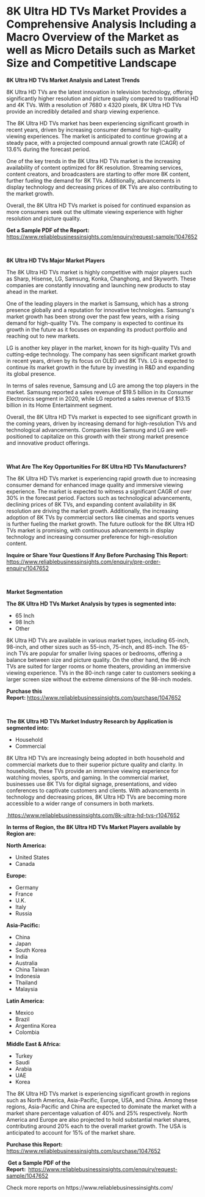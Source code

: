 <p><h1>8K Ultra HD TVs Market Provides a Comprehensive Analysis Including a Macro Overview of the Market as well as Micro Details such as Market Size and Competitive Landscape</h1></p><p><strong>8K Ultra HD TVs Market Analysis and Latest Trends</strong></p>
<p><p>8K Ultra HD TVs are the latest innovation in television technology, offering significantly higher resolution and picture quality compared to traditional HD and 4K TVs. With a resolution of 7680 x 4320 pixels, 8K Ultra HD TVs provide an incredibly detailed and sharp viewing experience.</p><p>The 8K Ultra HD TVs market has been experiencing significant growth in recent years, driven by increasing consumer demand for high-quality viewing experiences. The market is anticipated to continue growing at a steady pace, with a projected compound annual growth rate (CAGR) of 13.6% during the forecast period.</p><p>One of the key trends in the 8K Ultra HD TVs market is the increasing availability of content optimized for 8K resolution. Streaming services, content creators, and broadcasters are starting to offer more 8K content, further fueling the demand for 8K TVs. Additionally, advancements in display technology and decreasing prices of 8K TVs are also contributing to the market growth.</p><p>Overall, the 8K Ultra HD TVs market is poised for continued expansion as more consumers seek out the ultimate viewing experience with higher resolution and picture quality.</p></p>
<p><strong>Get a Sample PDF of the Report:&nbsp;</strong> <a href="https://www.reliablebusinessinsights.com/enquiry/request-sample/1047652">https://www.reliablebusinessinsights.com/enquiry/request-sample/1047652</a></p>
<p>&nbsp;</p>
<p><strong>8K Ultra HD TVs Major Market Players</strong></p>
<p><p>The 8K Ultra HD TVs market is highly competitive with major players such as Sharp, Hisense, LG, Samsung, Konka, Changhong, and Skyworth. These companies are constantly innovating and launching new products to stay ahead in the market.</p><p>One of the leading players in the market is Samsung, which has a strong presence globally and a reputation for innovative technologies. Samsung's market growth has been strong over the past few years, with a rising demand for high-quality TVs. The company is expected to continue its growth in the future as it focuses on expanding its product portfolio and reaching out to new markets.</p><p>LG is another key player in the market, known for its high-quality TVs and cutting-edge technology. The company has seen significant market growth in recent years, driven by its focus on OLED and 8K TVs. LG is expected to continue its market growth in the future by investing in R&D and expanding its global presence.</p><p>In terms of sales revenue, Samsung and LG are among the top players in the market. Samsung reported a sales revenue of $19.5 billion in its Consumer Electronics segment in 2020, while LG reported a sales revenue of $13.15 billion in its Home Entertainment segment.</p><p>Overall, the 8K Ultra HD TVs market is expected to see significant growth in the coming years, driven by increasing demand for high-resolution TVs and technological advancements. Companies like Samsung and LG are well-positioned to capitalize on this growth with their strong market presence and innovative product offerings.</p></p>
<p>&nbsp;</p>
<p><strong>What Are The Key Opportunities For 8K Ultra HD TVs Manufacturers?</strong></p>
<p><p>The 8K Ultra HD TVs market is experiencing rapid growth due to increasing consumer demand for enhanced image quality and immersive viewing experience. The market is expected to witness a significant CAGR of over 30% in the forecast period. Factors such as technological advancements, declining prices of 8K TVs, and expanding content availability in 8K resolution are driving the market growth. Additionally, the increasing adoption of 8K TVs by commercial sectors like cinemas and sports venues is further fueling the market growth. The future outlook for the 8K Ultra HD TVs market is promising, with continuous advancements in display technology and increasing consumer preference for high-resolution content.</p></p>
<p><strong>Inquire or Share Your Questions If Any Before Purchasing This Report:</strong> <a href="https://www.reliablebusinessinsights.com/enquiry/pre-order-enquiry/1047652">https://www.reliablebusinessinsights.com/enquiry/pre-order-enquiry/1047652</a></p>
<p>&nbsp;</p>
<p><strong>Market Segmentation</strong></p>
<p><strong>The 8K Ultra HD TVs Market Analysis by types is segmented into:</strong></p>
<p><ul><li>65 Inch</li><li>98 Inch</li><li>Other</li></ul></p>
<p><p>8K Ultra HD TVs are available in various market types, including 65-inch, 98-inch, and other sizes such as 55-inch, 75-inch, and 85-inch. The 65-inch TVs are popular for smaller living spaces or bedrooms, offering a balance between size and picture quality. On the other hand, the 98-inch TVs are suited for larger rooms or home theaters, providing an immersive viewing experience. TVs in the 80-inch range cater to customers seeking a larger screen size without the extreme dimensions of the 98-inch models.</p></p>
<p><strong>Purchase this Report:&nbsp;</strong><a href="https://www.reliablebusinessinsights.com/purchase/1047652">https://www.reliablebusinessinsights.com/purchase/1047652</a></p>
<p>&nbsp;</p>
<p><strong>The 8K Ultra HD TVs Market Industry Research by Application is segmented into:</strong></p>
<p><ul><li>Household</li><li>Commercial</li></ul></p>
<p><p>8K Ultra HD TVs are increasingly being adopted in both household and commercial markets due to their superior picture quality and clarity. In households, these TVs provide an immersive viewing experience for watching movies, sports, and gaming. In the commercial market, businesses use 8K TVs for digital signage, presentations, and video conferences to captivate customers and clients. With advancements in technology and decreasing prices, 8K Ultra HD TVs are becoming more accessible to a wider range of consumers in both markets.</p></p>
<p><a href="https://www.reliablebusinessinsights.com/8k-ultra-hd-tvs-r1047652">&nbsp;https://www.reliablebusinessinsights.com/8k-ultra-hd-tvs-r1047652</a></p>
<p><strong>In terms of Region, the 8K Ultra HD TVs Market Players available by Region are:</strong></p>
<p>
    <p> <strong> North America: </strong>
        <ul>
            <li>United States</li>
            <li>Canada</li>
        </ul>
        </p> 
    <p> <strong> Europe: </strong>
        <ul>
            <li>Germany</li>
            <li>France</li>
            <li>U.K.</li>
            <li>Italy</li>
            <li>Russia</li>
        </ul>
        </p> 
    <p> <strong> Asia-Pacific: </strong>
        <ul>
            <li>China</li>
            <li>Japan</li>
            <li>South Korea</li>
            <li>India</li>
            <li>Australia</li>
            <li>China Taiwan</li>
            <li>Indonesia</li>
            <li>Thailand</li>
            <li>Malaysia</li>
        </ul>
        </p> 
    <p> <strong> Latin America: </strong>
        <ul>
            <li>Mexico</li>
            <li>Brazil</li>
            <li>Argentina Korea</li>
            <li>Colombia</li>
        </ul>
        </p> 
    <p> <strong> Middle East & Africa: </strong>
        <ul>
            <li>Turkey</li>
            <li>Saudi</li>
            <li>Arabia</li>
            <li>UAE</li>
            <li>Korea</li>
        </ul>
    </p>
    </p>
<p><p>The 8K Ultra HD TVs market is experiencing significant growth in regions such as North America, Asia-Pacific, Europe, USA, and China. Among these regions, Asia-Pacific and China are expected to dominate the market with a market share percentage valuation of 40% and 25% respectively. North America and Europe are also projected to hold substantial market shares, contributing around 20% each to the overall market growth. The USA is anticipated to account for 15% of the market share.</p></p>
<p><strong>Purchase this Report: </strong><a href="https://www.reliablebusinessinsights.com/purchase/1047652">https://www.reliablebusinessinsights.com/purchase/1047652</a></p>
<p>&nbsp;<strong>Get a Sample PDF of the Report:&nbsp;&nbsp;</strong><a href="https://www.reliablebusinessinsights.com/enquiry/request-sample/1047652">https://www.reliablebusinessinsights.com/enquiry/request-sample/1047652</a></p>
<p><strong></strong></p>
<p>Check more reports on https://www.reliablebusinessinsights.com/</p>